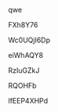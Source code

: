 qwe
































FXh8Y76
















Wc0UQjI6Dp








eiWhAQY8




RzIuGZkJ


RQOHFb

lfEEP4XHPd

